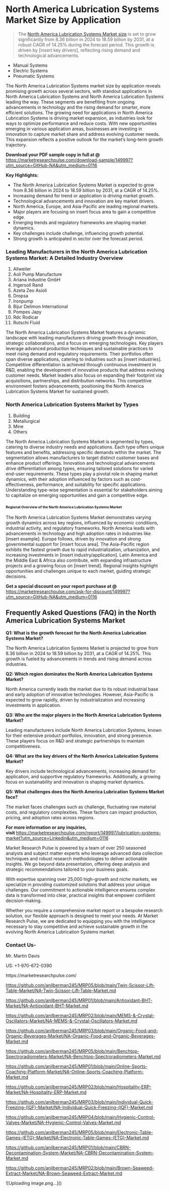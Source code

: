 <h1>North America Lubrication Systems Market&nbsp;Size by Application</h1><blockquote><p>The <a href="https://marketresearchpulse.com/download-sample/149997?utm_source=GitHub-NA&amp;utm_medium=0116">North America Lubrication Systems Market size</a> is set to grow significantly from 8.36 billion in 2024 to 18.59 billion by 2031, at a robust CAGR of 14.25% during the forecast period. This growth is driven by [insert key drivers], reflecting rising demand and technological advancements.</p></blockquote><ul><li>Manual Systems<li> Electric Systems<li> Pneumatic Systems</li></ul><p>The North America Lubrication Systems market size by application reveals promising growth across several sectors, with standout applications in North America Lubrication Systems and North America Lubrication Systems leading the way. These segments are benefiting from ongoing advancements in technology and the rising demand for smarter, more efficient solutions. The growing need for applications in North America Lubrication Systems is driving market expansion, as industries look for ways to optimize performance and reduce costs. With new opportunities emerging in various application areas, businesses are investing in innovation to capture market share and address evolving customer needs. This expansion reflects a positive outlook for the market’s long-term growth trajectory.</p><p><strong>Download your PDF sample copy in full at @ </strong><a href="https://marketresearchpulse.com/download-sample/149997?utm_source=GitHub-NA&amp;utm_medium=0116">https://marketresearchpulse.com/download-sample/149997?utm_source=GitHub-NA&amp;utm_medium=0116</a></p><p><strong>Key Highlights: </strong></p><ul><li>The North America Lubrication Systems Market is expected to grow from 8.36 billion in 2024 to 18.59 billion by 2031, at a CAGR of 14.25%.</li><li>Increasing demand for trend or application is driving market growth.</li><li>Technological advancements and innovation are key market drivers.</li><li>North America, Europe, and Asia-Pacific are leading regional markets.</li><li>Major players are focusing on insert focus area to gain a competitive edge.</li><li>Emerging trends and regulatory frameworks are shaping market dynamics.</li><li>Key challenges include challenge, influencing growth potential.</li><li>Strong growth is anticipated in sector over the forecast period.</li></ul><h3>Leading Manufacturers in the North America Lubrication Systems Market: A Detailed Industry Overview</h3><ol><li>Allweiler</li><li>Aoli Pump Manufacture</li><li>Ariana Industrie GmbH</li><li>Ingersoll Rand</li><li>Azeta Zeo Asioli</li><li>Dropsa</li><li>Ironpump</li><li>Bijur Delimon International</li><li>Pompes Japy</li><li>Rdc Rodicar</li><li>Rutschi Fluid</li></ol><div class="flex max-w-full flex-col flex-grow"><div class="min-h-8 text-message flex w-full flex-col items-end gap-2 whitespace-normal break-words [.text-message+&amp;]:mt-5" dir="auto" data-message-author-role="assistant" data-message-id="fd8432e4-4910-450d-b182-61b7bfb0a01f" data-message-model-slug="gpt-4o"><div class="flex w-full flex-col gap-1 empty:hidden first:pt-[3px]"><div class="markdown prose w-full break-words dark:prose-invert light"><p>The North America Lubrication Systems Market features a dynamic landscape with leading manufacturers driving growth through innovation, strategic collaborations, and a focus on emerging technologies. Key players leverage advanced production techniques and sustainable practices to meet rising demand and regulatory requirements. Their portfolios often span diverse applications, catering to industries such as [insert industries]. Competitive differentiation is achieved through continuous investment in R&amp;D, enabling the development of innovative products that address evolving customer needs. Market leaders also focus on expanding their footprint via acquisitions, partnerships, and distribution networks. This competitive environment fosters advancements, positioning the North America Lubrication Systems Market for sustained growth.</p></div></div></div></div><h3>North America Lubrication Systems Market by Types</h3><ol><li>Building<li> Metallurgical<li> Mine<li> Others</li></ol><div class="flex max-w-full flex-col flex-grow"><div class="min-h-8 text-message flex w-full flex-col items-end gap-2 whitespace-normal break-words [.text-message+&amp;]:mt-5" dir="auto" data-message-author-role="assistant" data-message-id="084470be-0bb7-4664-bddf-5156b4f41249" data-message-model-slug="gpt-4o-mini"><div class="flex w-full flex-col gap-1 empty:hidden first:pt-[3px]"><div class="markdown prose w-full break-words dark:prose-invert light"><p>The North America Lubrication Systems Market is segmented by types, catering to diverse industry needs and applications. Each type offers unique features and benefits, addressing specific demands within the market. The segmentation allows manufacturers to target distinct customer bases and enhance product offerings. Innovation and technological advancements drive differentiation among types, ensuring tailored solutions for varied end-user requirements. These types play a pivotal role in shaping market dynamics, with their adoption influenced by factors such as cost-effectiveness, performance, and suitability for specific applications. Understanding type-wise segmentation is essential for stakeholders aiming to capitalize on emerging opportunities and gain a competitive edge.</p></div></div></div></div><h3><span style="font-size: 11px;">Regional Overview of the North America Lubrication Systems Market</span></h3><div class="flex max-w-full flex-col flex-grow"><div class="min-h-8 text-message flex w-full flex-col items-end gap-2 whitespace-normal break-words [.text-message+&amp;]:mt-5" dir="auto" data-message-author-role="assistant" data-message-id="e9038762-ce64-4e30-91c9-9bd413514231" data-message-model-slug="gpt-4o-mini"><div class="flex w-full flex-col gap-1 empty:hidden first:pt-[3px]"><div class="markdown prose w-full break-words dark:prose-invert light"><p>The North America Lubrication Systems Market demonstrates varying growth dynamics across key regions, influenced by economic conditions, industrial activity, and regulatory frameworks. North America leads with advancements in technology and high adoption rates in industries like [insert example]. Europe follows, driven by innovation and strong governmental support for [insert focus area]. The Asia-Pacific region exhibits the fastest growth due to rapid industrialization, urbanization, and increasing investments in [insert industry/application]. Latin America and the Middle East &amp; Africa also contribute, with expanding infrastructure projects and a growing focus on [insert trend]. Regional insights highlight opportunities and challenges unique to each market, guiding strategic decisions.</p></div></div></div></div><p><strong>Get a special discount on your report purchase at @ </strong><a href="https://marketresearchpulse.com/ask-for-discount/149997?utm_source=GitHub-NA&amp;utm_medium=0116">https://marketresearchpulse.com/ask-for-discount/149997?utm_source=GitHub-NA&amp;utm_medium=0116</a></p><h2>Frequently Asked Questions (FAQ) in the North America Lubrication Systems Market</h2><p><strong>Q1: What is the growth forecast for the North America Lubrication Systems Market?</strong></p><p>The North America Lubrication Systems Market is projected to grow from 8.36 billion in 2024 to 18.59 billion by 2031, at a CAGR of 14.25%. This growth is fueled by advancements in trends and rising demand across industries.</p><p><strong>Q2: Which region dominates the North America Lubrication Systems Market?</strong></p><p>North America currently leads the market due to its robust industrial base and early adoption of innovative technologies. However, Asia-Pacific is expected to grow rapidly, driven by industrialization and increasing investments in application.</p><p><strong>Q3: Who are the major players in the North America Lubrication Systems Market?</strong></p><p>Leading manufacturers include North America Lubrication Systems, known for their extensive product portfolios, innovation, and strong presence. These players focus on R&amp;D and strategic partnerships to maintain competitiveness.</p><p><strong>Q4: What are the key drivers of the North America Lubrication Systems Market?</strong></p><p>Key drivers include technological advancements, increasing demand for application, and supportive regulatory frameworks. Additionally, a growing focus on sustainability and innovation is shaping market dynamics.</p><p><strong>Q5: What challenges does the North America Lubrication Systems Market face?</strong></p><p>The market faces challenges such as challenge, fluctuating raw material costs, and regulatory complexities. These factors can impact production, pricing, and adoption rates across regions.</p><p><strong>For more information or any inquiries, visit&nbsp;</strong><a href="https://marketresearchpulse.com/report/149997/lubrication-systems-market?utm_source=Linkedin&utm_medium=0116">https://marketresearchpulse.com/report/149997/lubrication-systems-market?utm_source=Linkedin&utm_medium=0116</a></p><p>Market Research Pulse is powered by a team of over 250 seasoned analysts and subject matter experts who leverage advanced data collection techniques and robust research methodologies to deliver actionable insights. We go beyond data presentation, offering deep analysis and strategic recommendations tailored to your business goals.</p><p>With expertise spanning over 25,000 high-growth and niche markets, we specialize in providing customized solutions that address your unique challenges. Our commitment to actionable intelligence ensures complex data is transformed into clear, practical insights that empower confident decision-making.</p><p>Whether you require a comprehensive market report or a bespoke research solution, our flexible approach is designed to meet your needs. At Market Research Pulse, we are dedicated to equipping you with the intelligence necessary to stay competitive and achieve sustainable growth in the evolving North America Lubrication Systems market.</p><h3><strong>Contact Us-</strong></h3><p>Mr. Martin Davis</p><p>US: +1-970-672-0390</p><p>https://marketresearchpulse.com/</p><p><a href="https://github.com/anilberman245/MRP05/blob/main/Twin-Scissor-Lift-Table-Market/NA-Twin-Scissor-Lift-Table-Market.md">https://github.com/anilberman245/MRP05/blob/main/Twin-Scissor-Lift-Table-Market/NA-Twin-Scissor-Lift-Table-Market.md</a></p><p><a href="https://github.com/anilberman245/MRP01/blob/main/Antioxidant-BHT-Market/NA-Antioxidant-BHT-Market.md">https://github.com/anilberman245/MRP01/blob/main/Antioxidant-BHT-Market/NA-Antioxidant-BHT-Market.md</a></p><p><a href="https://github.com/anilberman245/MRP02/blob/main/MEMS-&-Crystal-Oscillators-Market/NA-MEMS-&-Crystal-Oscillators-Market.md">https://github.com/anilberman245/MRP02/blob/main/MEMS-&-Crystal-Oscillators-Market/NA-MEMS-&-Crystal-Oscillators-Market.md</a></p><p><a href="https://github.com/anilberman245/MRP03/blob/main/Organic-Food-and-Organic-Beverages-Market/NA-Organic-Food-and-Organic-Beverages-Market.md">https://github.com/anilberman245/MRP03/blob/main/Organic-Food-and-Organic-Beverages-Market/NA-Organic-Food-and-Organic-Beverages-Market.md</a></p><p><a href="https://github.com/anilberman245/MRP05/blob/main/Benchtop-Spectroradiometers-Market/NA-Benchtop-Spectroradiometers-Market.md">https://github.com/anilberman245/MRP05/blob/main/Benchtop-Spectroradiometers-Market/NA-Benchtop-Spectroradiometers-Market.md</a></p><p><a href="https://github.com/anilberman245/MRP01/blob/main/Online-Sports-Coaching-Platform-Market/NA-Online-Sports-Coaching-Platform-Market.md">https://github.com/anilberman245/MRP01/blob/main/Online-Sports-Coaching-Platform-Market/NA-Online-Sports-Coaching-Platform-Market.md</a></p><p><a href="https://github.com/anilberman245/MRP02/blob/main/Hospitality-ERP-Market/NA-Hospitality-ERP-Market.md">https://github.com/anilberman245/MRP02/blob/main/Hospitality-ERP-Market/NA-Hospitality-ERP-Market.md</a></p><p><a href="https://github.com/anilberman245/MRP03/blob/main/Individual-Quick-Freezing-(IQF)-Market/NA-Individual-Quick-Freezing-(IQF)-Market.md">https://github.com/anilberman245/MRP03/blob/main/Individual-Quick-Freezing-(IQF)-Market/NA-Individual-Quick-Freezing-(IQF)-Market.md</a></p><p><a href="https://github.com/anilberman245/MRP04/blob/main/Hygienic-Control-Valves-Market/NA-Hygienic-Control-Valves-Market.md">https://github.com/anilberman245/MRP04/blob/main/Hygienic-Control-Valves-Market/NA-Hygienic-Control-Valves-Market.md</a></p><p><a href="https://github.com/anilberman245/MRP05/blob/main/Electronic-Table-Games-(ETG)-Market/NA-Electronic-Table-Games-(ETG)-Market.md">https://github.com/anilberman245/MRP05/blob/main/Electronic-Table-Games-(ETG)-Market/NA-Electronic-Table-Games-(ETG)-Market.md</a></p><p><a href="https://github.com/anilberman245/MRP01/blob/main/CBRN-Decontamination-System-Market/NA-CBRN-Decontamination-System-Market.md">https://github.com/anilberman245/MRP01/blob/main/CBRN-Decontamination-System-Market/NA-CBRN-Decontamination-System-Market.md</a></p><p><a href="https://github.com/anilberman245/MRP02/blob/main/Brown-Seaweed-Extract-Market/NA-Brown-Seaweed-Extract-Market.md">https://github.com/anilberman245/MRP02/blob/main/Brown-Seaweed-Extract-Market/NA-Brown-Seaweed-Extract-Market.md</a></p>
![Uploading image.png…]()
